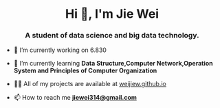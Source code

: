 <h1 align="center">Hi 👋, I'm Jie Wei</h1>
<h3 align="center">A student of data science and big data technology.</h3>

- 🔭 I’m currently working on 6.830

- 🌱 I’m currently learning **Data Structure,Computer Network,Operation System and Principles of Computer Organization**

- 👨‍💻 All of my projects are available at [weijiew.github.io](https://weijiew.github.io/)

- 📫 How to reach me **jiewei314@gmail.com**
